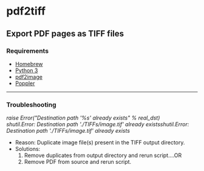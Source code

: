 # pdf2tiff
## Export PDF pages as TIFF files

### Requirements
* [Homebrew](https://brew.sh/ "Homebrew")
* [Python 3](https://docs.brew.sh/Homebrew-and-Python)
* [pdf2image](https://pypi.org/project/pdf2image/)
* [Poppler](https://formulae.brew.sh/formula/poppler)

------------

### Troubleshooting
*raise Error("Destination path '%s' already exists" % real_dst)<br/>shutil.Error: Destination path './TIFFs/image.tif' already existsshutil.Error: Destination path './TIFFs/image.tif' already exists*
* Reason: Duplicate image file(s) present in the TIFF output directory.
* Solutions:
	1. Remove duplicates from output directory and rerun script....OR
	2. Remove PDF from source and rerun script.
